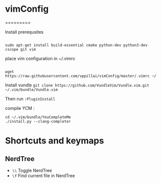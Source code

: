 # vimConfig
=========

Install prerequsites

```

sudo apt-get install build-essential cmake python-dev python3-dev cscope git vim

```

place vim configuration in ~/.vimrc

```

wget https://raw.githubusercontent.com/vppillai/vimConfig/master/.vimrc ~/

```

Install vundle
`git clone https://github.com/VundleVim/Vundle.vim.git ~/.vim/bundle/Vundle.vim`

Then run `:PluginInstall`

compile YCM : 

```
cd ~/.vim/bundle/YouCompleteMe
./install.py --clang-completer

```

# Shortcuts and keymaps

## NerdTree

- `\\` Toggle NerdTree
- `\f` Find current file in NerdTree
